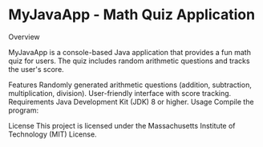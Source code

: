
# MyJavaApp - Math Quiz Application

Overview

MyJavaApp is a console-based Java application that provides a fun math quiz for users. The quiz includes random arithmetic questions and tracks the user's score.

Features
Randomly generated arithmetic questions (addition, subtraction, multiplication, division).
User-friendly interface with score tracking.
Requirements
Java Development Kit (JDK) 8 or higher.
Usage
Compile the program:


License
This project is licensed under the Massachusetts Institute of Technology (MIT) License.
